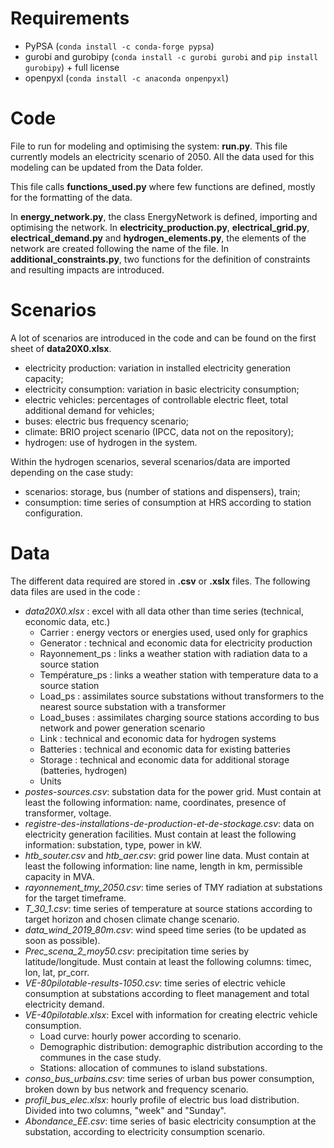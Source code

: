 # Requirements 
- PyPSA (`conda install -c conda-forge pypsa`)
- gurobi and gurobipy (`conda install -c gurobi gurobi` and `pip install gurobipy`) + full license
- openpyxl (`conda install -c anaconda onpenpyxl`)

# Code
File to run for modeling and optimising the system: **run.py**.
This file currently models an electricity scenario of 2050. All the data used for this modeling can be updated from the Data folder.

This file calls **functions_used.py** where few functions are defined, mostly for the formatting of the data.

In **energy_network.py**, the class EnergyNetwork is defined, importing and optimising the network. In **electricity_production.py**, **electrical_grid.py**, **electrical_demand.py** and **hydrogen_elements.py**, the elements of the network are created following the name of the file.
In **additional_constraints.py**, two functions for the definition of constraints and resulting impacts are introduced.

# Scenarios
A lot of scenarios are introduced in the code and can be found on the first sheet of **data20X0.xlsx**. 
- electricity production: variation in installed electricity generation capacity;
- electricity consumption: variation in basic electricity consumption;
- electric vehicles: percentages of controllable electric fleet, total additional demand for vehicles;
- buses: electric bus frequency scenario;
- climate: BRIO project scenario (IPCC, data not on the repository);
- hydrogen: use of hydrogen in the system.

Within the hydrogen scenarios, several scenarios/data are imported depending on the case study:
- scenarios: storage, bus (number of stations and dispensers), train;
- consumption: time series of consumption at HRS according to station configuration.

# Data
The different data required are stored in **.csv** or **.xslx** files.
The following data files are used in the code :
- *data20X0.xlsx* :  excel with all data other than time series (technical, economic data, etc.)
	- Carrier : energy vectors or energies used, used only for graphics
	- Generator : technical and economic data for electricity production
	- Rayonnement_ps : links a weather station with radiation data to a source station
	- Température_ps : links a weather station with temperature data to a source station
	- Load_ps : assimilates source substations without transformers to the nearest source substation with a transformer
	- Load_buses : assimilates charging source stations according to bus network and power generation scenario
	- Link : technical and economic data for hydrogen systems
	- Batteries : technical and economic data for existing batteries
	- Storage : technical and economic data for additional storage (batteries, hydrogen)
	- Units
- *postes-sources.csv*: substation data for the power grid. Must contain at least the following information: name, coordinates, presence of transformer, voltage.
- *registre-des-installations-de-production-et-de-stockage.csv*: data on electricity generation facilities. Must contain at least the following information: substation, type, power in kW.
- *htb_souter.csv* and *htb_aer.csv*: grid power line data. Must contain at least the following information: line name, length in km, permissible capacity in MVA.
- *rayonnement_tmy_2050.csv*: time series of TMY radiation at substations for the target timeframe.
- *T_30_1.csv*: time series of temperature at source stations according to target horizon and chosen climate change scenario.
- *data_wind_2019_80m.csv*: wind speed time series (to be updated as soon as possible).
- *Prec_scena_2_moy50.csv*: precipitation time series by latitude/longitude. Must contain at least the following columns: timec, lon, lat, pr_corr.
- *VE-80pilotable-results-1050.csv*: time series of electric vehicle consumption at substations according to fleet management and total electricity demand.
- *VE-40pilotable.xlsx*: Excel with information for creating electric vehicle consumption.
	- Load curve: hourly power according to scenario.
	- Demographic distribution: demographic distribution according to the communes in the case study.
  	- Stations: allocation of communes to island substations.
- *conso_bus_urbains.csv*: time series of urban bus power consumption, broken down by bus network and frequency scenario.
- *profil_bus_elec.xlsx*: hourly profile of electric bus load distribution. Divided into two columns, "week" and "Sunday".
- *Abondance_EE.csv*: time series of basic electricity consumption at the substation, according to electricity consumption scenario.


